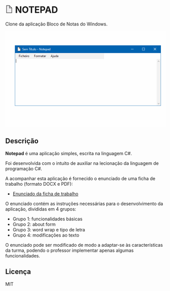 # <img src="Notepad.png" alt=""> NOTEPAD

Clone da aplicação Bloco de Notas do Windows.

<img src="Notepad.gif" alt="Demonstração da aplicação Notepad">

## Descrição

**Notepad** é uma aplicação simples, escrita na linguagem C#.

Foi desenvolvida com o intuito de auxiliar na lecionação da linguagem de programação C#.

A acompanhar esta aplicação é fornecido o enunciado de uma ficha de trabalho (formato DOCX e PDF):
- <a href="Documentos/Ficha de Trabalho Notepad.zip" download>Enunciado da ficha de trabalho</a>

O enunciado contém as instruções necessárias para o desenvolvimento da aplicação, divididas em 4 grupos:
- Grupo 1: funcionalidades básicas
- Grupo 2: about form
- Grupo 3: word wrap e tipo de letra
- Grupo 4: modificações ao texto

O enunciado pode ser modificado de modo a adaptar-se às características da turma, podendo o professor implementar apenas algumas funcionalidades.

## Licença

MIT
